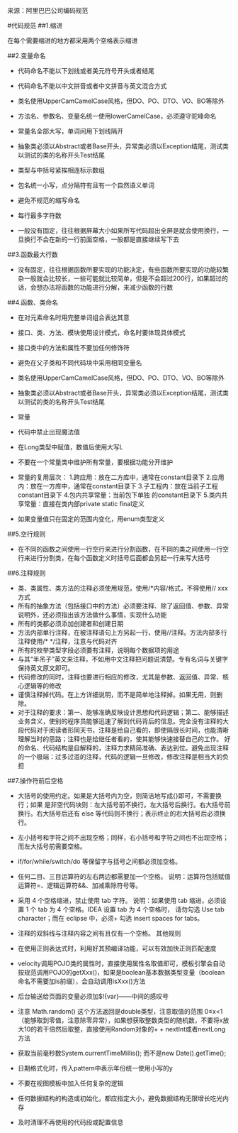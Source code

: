 来源：阿里巴巴公司编码规范

#代码规范
##1.缩进

在每个需要缩进的地方都采用两个空格表示缩进

##2.变量命名

+ 代码命名不能以下划线或者美元符号开头或者结尾
+ 代码命名不能以中文拼音或者中文拼音与英文混合方式
+ 类名使用UpperCamCamelCase风格，但DO、PO、DTO、VO、BO等除外
+ 方法名、参数名、变量名统一使用lowerCamelCase，必须遵守驼峰命名
+ 常量名全部大写，单词间用下划线隔开
+ 抽象类必须以Abstract或者Base开头，异常类必须以Exception结尾，测试类以测试的类的名称开头Test结尾
+ 类型与中括号紧挨相连标示数组
+ 包名统一小写，点分隔符有且有一个自然语义单词
+ 避免不规范的缩写命名
+ 每行最多字符数

+ 一般没有固定，往往根据屏幕大小如果所写代码超出全屏是就会使用换行，一旦换行不会在新的一行前面空格，一般都是直接继续写下去

##3.函数最大行数

+ 没有固定，往往根据函数所要实现的功能决定，有些函数所要实现的功能较繁杂一般就会比较长，一些可能就比较简单，但是不会超过200行，如果超过的话，会想办法将函数的功能进行分解，来减少函数的行数

##4.函数、类命名

+ 在对元素命名时用完整单词组合表达其意
+ 接口、类、方法、模块使用设计模式，命名时要体现具体模式
+ 接口类中的方法和属性不要加任何修饰符
+ 避免在父子类和不同代码块中采用相同变量名
+ 类名使用UpperCamCamelCase风格，但DO、PO、DTO、VO、BO等除外
+ 抽象类必须以Abstract或者Base开头，异常类必须以Exception结尾，测试类以测试的类的名称开头Test结尾
+ 常量

+ 代码中禁止出现魔法值
+ 在Long类型中赋值，数值后使用大写L
+ 不要在一个常量类中维护所有常量，要根据功能分开维护
+ 常量的复用层次： 1.跨应用：放在二方库中，通常在constant目录下 2.应用内：放在一方库中，通常在constant目录下 3.子工程内：放在当前子工程constant目录下 4.包内共享常量：当前包下单独 的constant目录下 5.类内共享常量：直接在类内部private static final定义
+ 如果变量值只在固定的范围内变化，用enum类型定义

##5.空行规则

+ 在不同的函数之间使用一行空行来进行分割函数，在不同的类之间使用一行空行来进行分割类，在每个函数定义时括号后面都会另起一行来写大括号

##6.注释规则

+ 类、类属性、类方法的注释必须使用规范，使用/*内容/格式，不得使用// xxx方式
+ 所有的抽象方法（包括接口中的方法）必须要注释、除了返回值、参数、异常说明外，还必须指出该方法做什么事情，实现什么功能
+ 所有的类都必须添加创建者和创建日期
+ 方法内部单行注释，在被注释语句上方另起一行，使用//注释。方法内部多行注释使用/* */注释，注意与代码对齐
+ 所有的枚举类型字段必须要有注释，说明每个数据项的用途
+ 与其“半吊子”英文来注释，不如用中文注释把问题说清楚。专有名词与关键字保持英文原文即可。
+ 代码修改的同时，注释也要进行相应的修改，尤其是参数、返回值、异常、核心逻辑等的修改
+ 谨慎注释掉代码。在上方详细说明，而不是简单地注释掉。如果无用，则删除。
+ 对于注释的要求：第一、能够准确反映设计思想和代码逻辑；第二、能够描述业务含义，使别的程序员能够迅速了解到代码背后的信息。完全没有注释的大段代码对于阅读者形同天书，注释是给自己看的，即使隔很长时间，也能清晰理解当时的思路；注释也是给继任者看的，使其能够快速接替自己的工作。
好的命名、代码结构是自解释的，注释力求精简准确、表达到位。避免出现注释的一个极端：过多过滥的注释，代码的逻辑一旦修改，修改注释是相当大的负担

##7.操作符前后空格

+ 大括号的使用约定。如果是大括号内为空，则简洁地写成{}即可，不需要换行；如果 是非空代码块则：左大括号前不换行。左大括号后换行。右大括号前换行。右大括号后还有 else 等代码则不换行；表示终止的右大括号后必须换行。
+ 左小括号和字符之间不出现空格；同样，右小括号和字符之间也不出现空格；而左大括号前需要空格。
+ if/for/while/switch/do 等保留字与括号之间都必须加空格。
+ 任何二目、三目运算符的左右两边都需要加一个空格。 说明：运算符包括赋值运算符=、逻辑运算符&&、加减乘除符号等。
+ 采用 4 个空格缩进，禁止使用 tab 字符。 说明：如果使用 tab 缩进，必须设置 1 个 tab 为 4 个空格。IDEA 设置 tab 为 4 个空格时， 请勿勾选 Use tab character；而在 eclipse 中，必须+ 勾选 insert spaces for tabs。
+ 注释的双斜线与注释内容之间有且仅有一个空格。
其他规则

+ 在使用正则表达式时，利用好其预编译功能，可以有效加快正则匹配速度
+ velocity调用POJO类的属性时，直接使用属性名取值即可，模板引擎会自动按规范调用POJO的getXxx()，如果是boolean基本数据类型变量（boolean命名不需要加is前缀），会自动调用isXxx()方法
+ 后台输送给页面的变量必须加$!{var}——中间的感叹号
+ 注意 Math.random() 这个方法返回是double类型，注意取值的范围 0≤x<1（能够取到零值，注意除零异常），如果想获取整数类型的随机数，不要将x放大10的若干倍然后取整，直接使用Random对象的+ + nextInt或者nextLong方法
+ 获取当前毫秒数System.currentTimeMillis(); 而不是new Date().getTime();
+ 日期格式化时，传入pattern中表示年份统一使用小写的y
+ 不要在视图模板中加入任何复杂的逻辑
+ 任何数据结构的构造或初始化，都应指定大小，避免数据结构无限增长吃光内存
+ 及时清理不再使用的代码段或配置信息